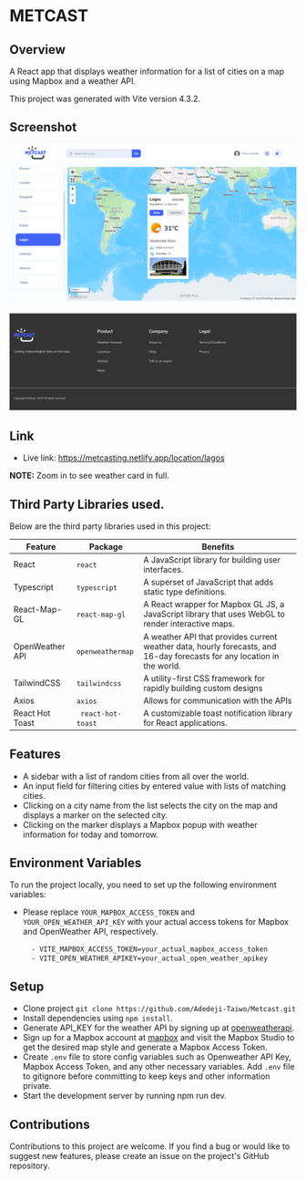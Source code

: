# METCAST

## Overview
A React app that displays weather information for a list of cities on a map using Mapbox and a weather API.


This project was generated with Vite version 4.3.2.


## Screenshot
![Screenshot](https://github.com/Adedeji-Taiwo/Metcast/blob/main/src/assets/screenshots/Metcast.png)
  
  
## Link
- Live link: https://metcasting.netlify.app/location/lagos


**NOTE:** Zoom in to see weather card in full.


## Third Party Libraries used.

Below are the third party libraries used in this project:

| Feature  | Package | Benefits |
| ------------- | ------------- | ------------- |
| React  |  `react` | A JavaScript library for building user interfaces. |
| Typescript |  `typescript` | A superset of JavaScript that adds static type definitions. |
| React-Map-GL | `react-map-gl`  | A React wrapper for Mapbox GL JS, a JavaScript library that uses WebGL to render interactive maps. |
| OpenWeather API | `openweathermap`  | 	A weather API that provides current weather data, hourly forecasts, and 16-day forecasts for any location in the world. |
| TailwindCSS | `tailwindcss`  | A utility-first CSS framework for rapidly building custom designs |
| Axios | `axios`  |  Allows for communication with the APIs |
| React Hot Toast | ` react-hot-toast`  | A customizable toast notification library for React applications.|


## Features
- A sidebar with a list of random cities from all over the world.
- An input field for filtering cities by entered value with lists of matching cities.
- Clicking on a city name from the list selects the city on the map and displays a marker on the selected city.
- Clicking on the marker displays a Mapbox popup with weather information for today and tomorrow.
  

## Environment Variables
To run the project locally, you need to set up the following environment variables:

- Please replace `YOUR_MAPBOX_ACCESS_TOKEN` and `YOUR_OPEN_WEATHER_API_KEY` with your actual access tokens for Mapbox and OpenWeather API, respectively.

        - VITE_MAPBOX_ACCESS_TOKEN=your_actual_mapbox_access_token
        - VITE_OPEN_WEATHER_APIKEY=your_actual_open_weather_apikey 


## Setup
- Clone project `git clone https://github.com/Adedeji-Taiwo/Metcast.git`
- Install dependencies using `npm install`.
- Generate API_KEY for the weather API by signing up at [openweatherapi](https://openweathermap.org/).
- Sign up for a Mapbox account at [mapbox](https://mapbox.com/) and visit the Mapbox Studio to get the desired map style and generate a Mapbox Access Token.
- Create `.env` file to store config variables such as Openweather API Key, Mapbox Access Token, and any other necessary variables. Add `.env` file to gitignore before committing to keep keys and other information private.
- Start the development server by running npm run dev.


## Contributions
Contributions to this project are welcome. If you find a bug or would like to suggest new features, please create an issue on the project's GitHub repository.